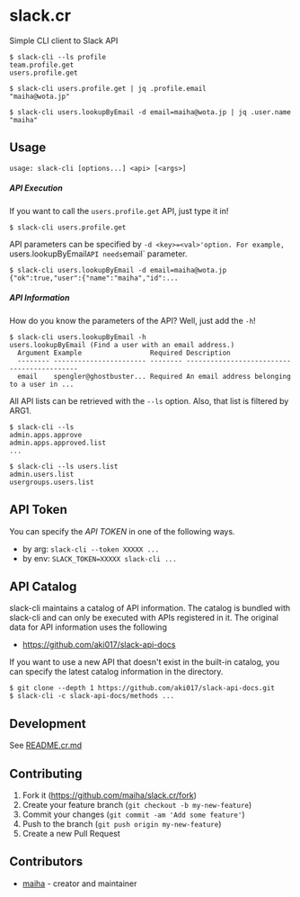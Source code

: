 # slack.cr

Simple CLI client to Slack API

```console
$ slack-cli --ls profile
team.profile.get
users.profile.get

$ slack-cli users.profile.get | jq .profile.email
"maiha@wota.jp"

$ slack-cli users.lookupByEmail -d email=maiha@wota.jp | jq .user.name
"maiha"
```

## Usage

```
usage: slack-cli [options...] <api> [<args>]
```

##### API Execution

If you want to call the `users.profile.get` API, just type it in!

```console
$ slack-cli users.profile.get
```

API parameters can be specified by `-d <key>=<val>'option.
For example, `users.lookupByEmail` API needs `email` parameter.

```console
$ slack-cli users.lookupByEmail -d email=maiha@wota.jp
{"ok":true,"user":{"name":"maiha","id":...
```

##### API Information

How do you know the parameters of the API? Well, just add the `-h`!

```console
$ slack-cli users.lookupByEmail -h 
users.lookupByEmail (Find a user with an email address.)
  Argument Example                 Required Description
  -------- ----------------------- -------- -------------------------------------------
  email    spengler@ghostbuster... Required An email address belonging to a user in ...
```

All API lists can be retrieved with the `--ls` option. Also, that list is filtered by ARG1.

```console
$ slack-cli --ls
admin.apps.approve
admin.apps.approved.list
...

$ slack-cli --ls users.list
admin.users.list
usergroups.users.list
```

## API Token

You can specify the *API TOKEN* in one of the following ways.

* by arg: `slack-cli --token XXXXX ...`
* by env: `SLACK_TOKEN=XXXXX slack-cli ...`

## API Catalog

slack-cli maintains a catalog of API information.
The catalog is bundled with slack-cli and can only be executed with APIs registered in it.
The original data for API information uses the following
* https://github.com/aki017/slack-api-docs

If you want to use a new API that doesn't exist in the built-in catalog,
you can specify the latest catalog information in the directory.

```console
$ git clone --depth 1 https://github.com/aki017/slack-api-docs.git
$ slack-cli -c slack-api-docs/methods ...
```

## Development

See [README.cr.md](README.cr.md)

## Contributing

1. Fork it (<https://github.com/maiha/slack.cr/fork>)
2. Create your feature branch (`git checkout -b my-new-feature`)
3. Commit your changes (`git commit -am 'Add some feature'`)
4. Push to the branch (`git push origin my-new-feature`)
5. Create a new Pull Request

## Contributors

- [maiha](https://github.com/maiha) - creator and maintainer
